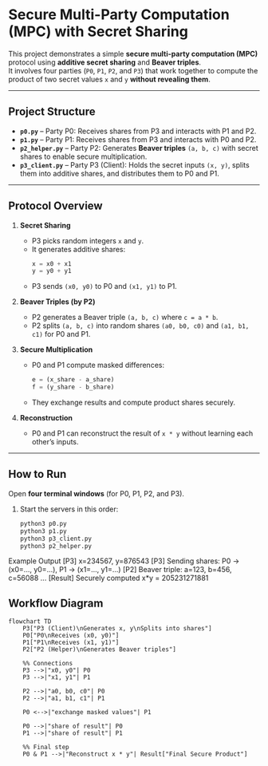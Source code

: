 # Secure Multi-Party Computation (MPC) with Secret Sharing

This project demonstrates a simple **secure multi-party computation (MPC)** protocol using **additive secret sharing** and **Beaver triples**.  
It involves four parties (`P0`, `P1`, `P2`, and `P3`) that work together to compute the product of two secret values `x` and `y` **without revealing them**.

---

## Project Structure

- **`p0.py`** – Party P0: Receives shares from P3 and interacts with P1 and P2.  
- **`p1.py`** – Party P1: Receives shares from P3 and interacts with P0 and P2.  
- **`p2_helper.py`** – Party P2: Generates **Beaver triples** `(a, b, c)` with secret shares to enable secure multiplication.  
- **`p3_client.py`** – Party P3 (Client): Holds the secret inputs `(x, y)`, splits them into additive shares, and distributes them to P0 and P1.  

---

## Protocol Overview

1. **Secret Sharing**
   - P3 picks random integers `x` and `y`.
   - It generates additive shares:
     ```python
     x = x0 + x1
     y = y0 + y1
     ```
   - P3 sends `(x0, y0)` to P0 and `(x1, y1)` to P1.

2. **Beaver Triples (by P2)**
   - P2 generates a Beaver triple `(a, b, c)` where `c = a * b`.
   - P2 splits `(a, b, c)` into random shares `(a0, b0, c0)` and `(a1, b1, c1)` for P0 and P1.

3. **Secure Multiplication**
   - P0 and P1 compute masked differences:
     ```python
     e = (x_share - a_share)
     f = (y_share - b_share)
     ```
   - They exchange results and compute product shares securely.

4. **Reconstruction**
   - P0 and P1 can reconstruct the result of `x * y` without learning each other’s inputs.

---

## How to Run

Open **four terminal windows** (for P0, P1, P2, and P3).

1. Start the servers in this order:

   ```bash
   python3 p0.py
   python3 p1.py
   python3 p3_client.py
   python3 p2_helper.py


Example Output
[P3] x=234567, y=876543
[P3] Sending shares: P0 -> (x0=..., y0=...), P1 -> (x1=..., y1=...)
[P2] Beaver triple: a=123, b=456, c=56088
...
[Result] Securely computed x*y = 205231271881


## Workflow Diagram

```mermaid
flowchart TD
    P3["P3 (Client)\nGenerates x, y\nSplits into shares"] 
    P0["P0\nReceives (x0, y0)"] 
    P1["P1\nReceives (x1, y1)"] 
    P2["P2 (Helper)\nGenerates Beaver triples"]

    %% Connections
    P3 -->|"x0, y0"| P0
    P3 -->|"x1, y1"| P1

    P2 -->|"a0, b0, c0"| P0
    P2 -->|"a1, b1, c1"| P1

    P0 <-->|"exchange masked values"| P1

    P0 -->|"share of result"| P0
    P1 -->|"share of result"| P1

    %% Final step
    P0 & P1 -->|"Reconstruct x * y"| Result["Final Secure Product"]
